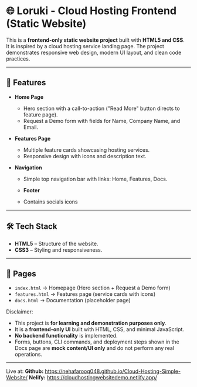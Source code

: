 # 🌐 Loruki - Cloud Hosting Frontend (Static Website)

This is a **frontend-only static website project** built with **HTML5 and CSS**.  
It is inspired by a cloud hosting service landing page. The project demonstrates responsive web design, modern UI layout, and clean code practices.

---

## 📌 Features

- **Home Page**  
  - Hero section with a call-to-action ("Read More" button directs to feature page).  
  - Request a Demo form with fields for Name, Company Name, and Email.  

- **Features Page**  
  - Multiple feature cards showcasing hosting services.  
  - Responsive design with icons and description text.  

- **Navigation**  
  - Simple top navigation bar with links: Home, Features, Docs.
 
  - **Footer**
  - Contains  socials icons

---

## 🛠️ Tech Stack

- **HTML5** – Structure of the website.  
- **CSS3** – Styling and responsiveness.  
---

## 🚀 Pages

- `index.html` → Homepage (Hero section + Request a Demo form)  
- `features.html` → Features page (service cards with icons)  
- `docs.html` → Documentation (placeholder page)


Disclaimer:
- This project is **for learning and demonstration purposes only**.  
- It is a **frontend-only UI** built with HTML, CSS, and minimal JavaScript.  
- **No backend functionality** is implemented.  
- Forms, buttons, CLI commands, and deployment steps shown in the Docs page are **mock content/UI only** and do not perform any real operations.

---

Live at:
**Github:**  https://nehafarooq048.github.io/Cloud-Hosting-Simple-Website/
**Nelify:** https://cloudhostingwebsitedemo.netlify.app/

